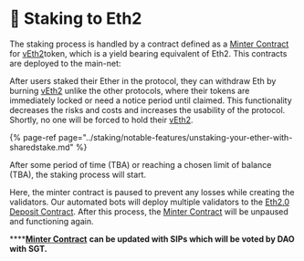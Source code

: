 # 🔩 Staking to Eth2

The staking process is handled by a contract defined as a [Minter Contract](https://etherscan.io/address/0xbca3b7b87dcb15f0efa66136bc0e4684a3e5da4d) for [vEth2](https://etherscan.io/token/0x898bad2774eb97cf6b94605677f43b41871410b1)token, which is a yield bearing equivalent of Eth2. This contracts are deployed to the main-net:

After users staked their Ether in the protocol, they can withdraw Eth by burning [vEth2](https://etherscan.io/token/0x898bad2774eb97cf6b94605677f43b41871410b1) unlike the other protocols, where their tokens are immediately locked or need a notice period until claimed. This functionality decreases the risks and costs and increases the usability of the protocol. Shortly, no one will be forced to hold their [vEth2](https://etherscan.io/token/0x898bad2774eb97cf6b94605677f43b41871410b1). 

{% page-ref page="../staking/notable-features/unstaking-your-ether-with-sharedstake.md" %}

After some period of time \(TBA\) or reaching a chosen limit of balance \(TBA\), the staking process will start. 

Here, the minter contract is paused to prevent any losses while creating the validators. Our automated bots will deploy multiple validators to the [Eth2.0 Deposit Contract](https://etherscan.io/address/0x00000000219ab540356cBB839Cbe05303d7705Fa). After this process, the [Minter Contract](https://etherscan.io/address/0xbca3b7b87dcb15f0efa66136bc0e4684a3e5da4d) will be unpaused and functioning again. 

\*\*\*\*[**Minter Contract**](https://etherscan.io/address/0xbca3b7b87dcb15f0efa66136bc0e4684a3e5da4d) **can be updated with SIPs which will be voted by DAO with SGT.**  


